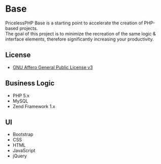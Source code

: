 # Base
PricelessPHP Base is a starting point to accelerate the creation of PHP-based projects.<br> 
The goal of this project is to minimize the recreation of the same logic & interface elements, therefore significantly increasing your productivity.

## License
* <a href="http://www.gnu.org/licenses/agpl-3.0.txt" target="_blank">GNU Affero General Public License v3</a>

## Business Logic
* PHP 5.x
* MySQL
* Zend Framework 1.x

## UI
* Bootstrap
* CSS
* HTML
* JavaScript
* jQuery
